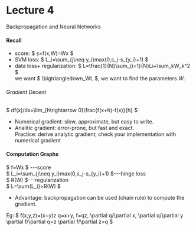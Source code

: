 # Lecture 4
Backpropagation and Neural Networks 

#### Recall
* score: $ s=f(x;W)=Wx $  
* SVM loss: $ L_i=\sum_{j\neq y_i}max(0,s_j-s_{y_i}+1) $  
* data loss+ regularization: $ L=\frac{1}{N}\sum_{i=1}{N}Li+\sum_kW_k^2 $  
we want $ \bigtriangledown_WL $, we want to find the parameters _W_.  

###### Gradient Decent
$ df(x)/dx=\lim_{h\rightarrow 0}\frac{f(x+h)-f(x)}{h} $  
* Numerical gradient: slow, approximate, but easy to write.  
* Analitic gradient: error-prone, but fast and exact.  
Practice: derive analytic gradient, check your implementation with numerical gradient  

#### Computation Graphs
$ f=Wx $ ---score  
$ L_i=\sum_{j\neq y_i}max(0,s_j-s_{y_i}+1) $---hinge loss  
$ R(W) $---regularization  
$ L=\sum{L_i}+R(W) $
* Advantage: backpropagation can be used (chain rule) to compute the gradient.

Eg: $ f(x,y,z)=(x+y)z
      q=x+y, f=qz, \partial q/\partial x, \partial q/\partial y 
      \partial f/\partial q=z
      \partial f/\partial z=q $  
